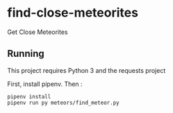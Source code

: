 # find-close-meteorites
Get Close Meteorites

## Running
This project requires Python 3 and the requests project

First, install pipenv. Then :

```
pipenv install
pipenv run py meteors/find_meteor.py
```
